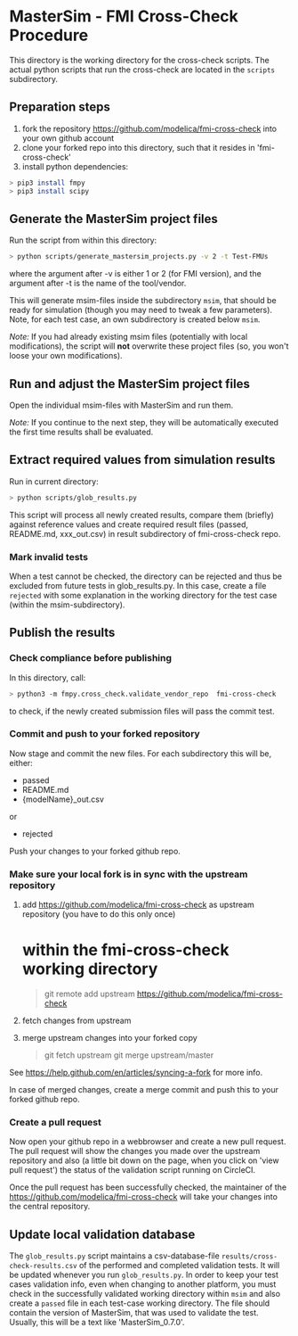 # MasterSim - FMI Cross-Check Procedure

This directory is the working directory for the cross-check scripts. The actual python 
scripts that run the cross-check are located in the `scripts` subdirectory.

## Preparation steps

1. fork the repository https://github.com/modelica/fmi-cross-check into your own github account
2. clone your forked repo into this directory, such that it resides in 'fmi-cross-check'
3. install python dependencies:

```bash
> pip3 install fmpy
> pip3 install scipy
```

## Generate the MasterSim project files

Run the script from within this directory:

```bash
> python scripts/generate_mastersim_projects.py -v 2 -t Test-FMUs
```

where the argument after -v is either 1 or 2 (for FMI version), and the argument after -t is the name of the tool/vendor.

This will generate msim-files inside the subdirectory `msim`, that should be ready for simulation (though you may need to tweak a few parameters). Note, for each test case, an own subdirectory is created below `msim`.

*Note:* If you had already existing msim files (potentially with local modifications), the script will **not** overwrite these project files (so, you won't loose your own modifications).


## Run and adjust the MasterSim project files

Open the individual msim-files with MasterSim and run them. 

*Note:* If you continue to the next step, they will be automatically executed the first time results shall be evaluated.


## Extract required values from simulation results

Run in current directory:

```bash
> python scripts/glob_results.py
```

This script will process all newly created results, compare them (briefly) against reference values and create required result files (passed, README.md, xxx_out.csv) 
in result subdirectory of fmi-cross-check repo.

### Mark invalid tests

When a test cannot be checked, the directory can be rejected and thus be excluded from future tests in glob_results.py. In this case, create a file `rejected` with some explanation in the working directory for the test case (within the msim-subdirectory).

## Publish the results

### Check compliance before publishing

In this directory, call:

```bash
> python3 -m fmpy.cross_check.validate_vendor_repo  fmi-cross-check
```

to check, if the newly created submission files will pass the commit test.

### Commit and push to your forked repository

Now stage and commit the new files. For each subdirectory this will be, either:

* passed
* README.md
* {modelName}_out.csv

or 

* rejected

Push your changes to your forked github repo.

### Make sure your local fork is in sync with the upstream repository

1. add https://github.com/modelica/fmi-cross-check as upstream repository  (you have to do this only once)

    # within the fmi-cross-check working directory
    > git remote add upstream https://github.com/modelica/fmi-cross-check

2. fetch changes from upstream
3. merge upstream changes into your forked copy

    > git fetch upstream
    > git merge upstream/master

See https://help.github.com/en/articles/syncing-a-fork for more info.

In case of merged changes, create a merge commit and push this to your forked github repo.

### Create a pull request

Now open your github repo in a webbrowser and create a new pull request. The pull request will show the changes you made over the upstream repository and also (a little bit down on the page, when you click on 'view pull request') the status of the validation script running on CircleCI.

Once the pull request has been successfully checked, the maintainer of the https://github.com/modelica/fmi-cross-check will take your changes into the central repository.


## Update local validation database

The `glob_results.py` script maintains a csv-database-file `results/cross-check-results.csv` of the performed and completed validation tests. It will be updated whenever you run `glob_results.py`. In order to keep your test cases validation info, even when changing to another platform, you must check in the successfully validated working directory within `msim` and also create a `passed` file in each test-case working directory. The file should contain the version of MasterSim, that was used to validate the test. Usually, this will be a text like 'MasterSim_0.7.0'.
